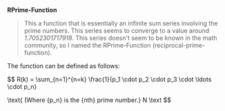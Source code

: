 **RPrime-Function**

> This a function that is essentially an infinite sum series involving the prime numbers. This series seems to converge to a value around *1.7052301717918*. This series doesn't seem to be known in the math community, so I named the RPrime-Function (reciprocal-prime-function).

The function can be defined as follows:

$$
R(k) = \sum_{n=1}^{n=k} \frac{1}{p_1 \cdot p_2 \cdot p_3 \cdot \ldots \cdot p_n}

\text{ (Where {p_n} is the {nth} prime number.} N \text
$$



